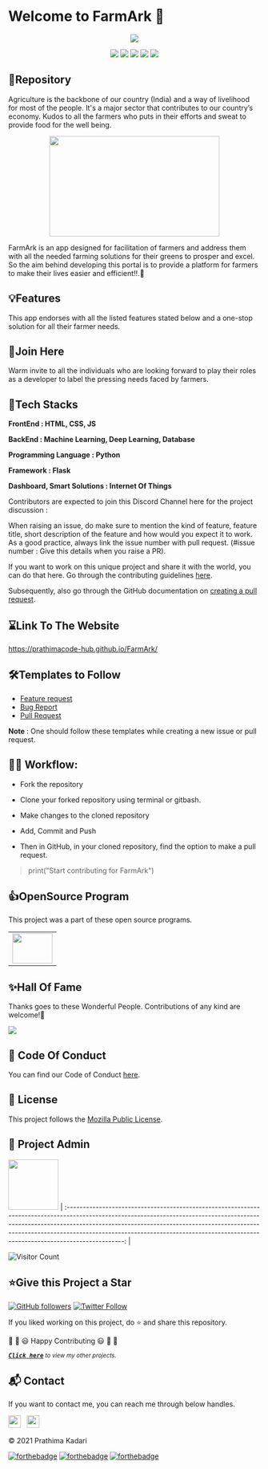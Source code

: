# Welcome to FarmArk 👋

<p align="center">
<img src="https://github.com/prathimacode-hub/prathimacode-hub/blob/main/CoverPhotos/FarmArk.png"></a>
</p>

<p align="center">
<a href="https://github.com/prathimacode-hub"><img src="https://img.shields.io/badge/PRs-welcome-brightgreen.svg?style=flat&logo=github"></a> 
<a href="https://github.com/prathimacode-hub"><img src="https://img.shields.io/badge/Open%20Source-%F0%9F%A4%8D-Green"></a> 
<a href="https://github.com/prathimacode-hub"><img src="https://img.shields.io/static/v1.svg?label=Contributions&message=Welcome&color=0059b3&style=flat-square"></a>
<a href="https://github.com/prathimacode-hub/FarmArk/graphs/contributors"><img src="https://img.shields.io/github/contributors-anon/prathimacode-hub/FarmArk"></a>
<a href="https://github.com/prathimacode-hub"><img src="https://img.shields.io/maintenance/yes/2021"></a>
</p> 


<h2>📌Repository</h2>

Agriculture is the backbone of our country (India) and a way of livelihood for most of the people. It's a major sector that contributes to our country’s economy. Kudos to all the farmers who puts in their efforts and sweat to provide food for the well being. 


<p align="center">
<img src="https://github.com/prathimacode-hub/FarmArk/blob/main/Readme_Assets/Agriculture.jpg" width=340px height=200px>
</p>


FarmArk is an app designed for facilitation of farmers and address them with all the needed farming solutions for their greens to prosper and excel. So the aim behind developing this portal is to provide a platform for farmers to make their lives easier and efficient!!.🚀 


<h2>💡Features</h2>

This app endorses with all the listed features stated below and a one-stop solution for all their farmer needs.


<h2>🙌Join Here</h2>

 Warm invite to all the individuals who are looking forward to play their roles as a developer to label the pressing needs faced by farmers. 
 

<h2>🔑Tech Stacks</h2>


**FrontEnd : HTML, CSS, JS**

**BackEnd : Machine Learning, Deep Learning, Database**

**Programming Language : Python**

**Framework : Flask**

**Dashboard, Smart Solutions : Internet Of Things**


Contributors are expected to join this Discord Channel here for the project discussion : 


When raising an issue, do make sure to mention the kind of feature, feature title, short description of the feature and how would you expect it to work. As a good practice, always link the issue number with pull request. (#issue number : Give this details when you raise a PR).

If you want to work on this unique project and share it with the world, you can do that here. 
Go through the contributing guidelines [here](https://github.com/prathimacode-hub/FarmArk/blob/main/CONTRIBUTING.md).

Subsequently, also go through the GitHub documentation on [creating a pull request](https://help.github.com/en/github/collaborating-with-issues-and-pull-requests/creating-a-pull-request).


<h2>⌛Link To The Website</h2>

https://prathimacode-hub.github.io/FarmArk/


<h2>🛠Templates to Follow</h2>

- [Feature request](https://github.com/prathimacode-hub/FarmArk/blob/main/.github/issue_template/feature_request.md)
- [Bug Report](https://github.com/prathimacode-hub/FarmArk/blob/main/.github/issue_template/bug_report.md)
- [Pull Request](https://github.com/prathimacode-hub/FarmArk/blob/main/.github/pullrequest_template.md)

**Note** : One should follow these templates while creating a new issue or pull request.


<h2>👨‍💻 Workflow:</h2>

- Fork the repository

- Clone your forked repository using terminal or gitbash.

- Make changes to the cloned repository

- Add, Commit and Push

- Then in GitHub, in your cloned repository, find the option to make a pull request. 

> print("Start contributing for FarmArk")


<h2>👍OpenSource Program</h2>

This project was a part of these open source programs.

<table>
<tr>
 <td>
<a href="https://github.com/prathimacode-hub"><img src="https://github.com/prathimacode-hub/prathimacode-hub/blob/main/OpenSource%20Programs/Script%20Winter%20Of%20Code/Script%20Winter%20Of%20Code.jpg" width=80px height=60px /></a>
 </td>
</tr>
</table>


<h2>✨Hall Of Fame</h2>   

Thanks goes to these Wonderful People. Contributions of any kind are welcome!🚀 

<!-- ALL-CONTRIBUTORS-LIST:START - Do not remove or modify this section -->
<!-- prettier-ignore-start -->
<!-- markdownlint-disable -->

<a href="https://github.com/prathimacode-hub/FarmArk/graphs/contributors">
  <img src="https://contrib.rocks/image?repo=prathimacode-hub/FarmArk" />
</a>

<!-- markdownlint-enable -->
<!-- prettier-ignore-end -->
<!-- ALL-CONTRIBUTORS-LIST:END -->


<h2>📜 Code Of Conduct</h2>

You can find our Code of Conduct [here](https://github.com/prathimacode-hub/FarmArk/blob/main/CODE_OF_CONDUCT.md).


<h2>📝 License</h2>  

This project follows the [Mozilla Public License](https://github.com/prathimacode-hub/FarmArk/blob/main/LICENSE).


<h2>🙂 Project Admin</h2>

<a href="https://github.com/prathimacode-hub"><img src="https://github.com/prathimacode-hub/prathimacode-hub/blob/main/Prathima%20updated%20profile%20pic.jpg" width=100px height=100px /></a>
| :------------------------------------------------------------------------------------------------------------------------------------------------------------------------------------------------------------------------------------------------------------------------------------------------------------------------------------------: |

![Visitor Count](https://profile-counter.glitch.me/{prathimacode-hub}/count.svg)


<h2>⭐Give this Project a Star</h2>

[![GitHub followers](https://img.shields.io/github/followers/prathimacode-hub.svg?label=Follow%20@prathimacode-hub&style=social)](https://github.com/prathimak88/)  [![Twitter Follow](https://img.shields.io/twitter/follow/prathimak88?style=social)](https://twitter.com/prathimak88)

If you liked working on this project, do ⭐ and share this repository.

🎉 🎊 😃 Happy Contributing 😃 🎊 🎉

<sup><kbd>***[Click here](https://github.com/prathimacode-hub/prathimacode-hub/blob/main/Projects/OpenSource-Projects.md)***</kbd> *to view my other projects.</sup>* <br>
</td>


<h2>📬 Contact</h2>

If you want to contact me, you can reach me through below handles.

<a href="https://twitter.com/prathimak88"><img src="https://upload.wikimedia.org/wikipedia/fr/thumb/c/c8/Twitter_Bird.svg/1200px-Twitter_Bird.svg.png" width="25"></img></a>&nbsp;&nbsp; <a href="https://www.linkedin.com/in/prathima-kadari/"><img src="https://www.felberpr.com/wp-content/uploads/linkedin-logo.png" width="25"></img></a>

© 2021 Prathima Kadari


[![forthebadge](https://forthebadge.com/images/badges/built-with-love.svg)](https://forthebadge.com) [![forthebadge](https://forthebadge.com/images/badges/built-by-developers.svg)](https://forthebadge.com) [![forthebadge](https://forthebadge.com/images/badges/built-with-swag.svg)](https://forthebadge.com) 

